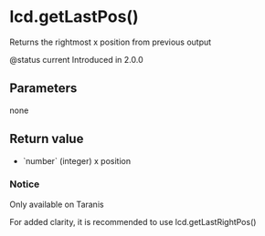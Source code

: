 # lcd.getLastPos()



Returns the rightmost x position from previous output

@status current Introduced in 2.0.0


## Parameters

none

## Return value

* \`number\` (integer) x position



### Notice
Only available on Taranis


For added clarity, it is recommended to use lcd.getLastRightPos()


